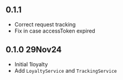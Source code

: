 ## 0.1.1
* Correct request tracking
* Fix in case accessToken expired

## 0.1.0 29Nov24
* Initial 1loyalty
* Add `LoyaltyService` and `TrackingService`